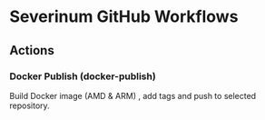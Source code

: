 # Severinum GitHub Workflows

## Actions
### Docker Publish (docker-publish)

Build Docker image (AMD & ARM) , add tags and push to selected repository. 